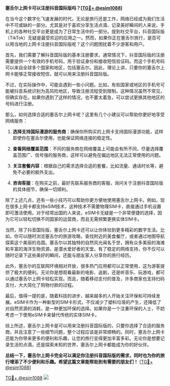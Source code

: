 **塞舌尔上网卡可以注册抖音国际版吗？[[TG💪+ @esim1088](https://t.me/s/esim1088)]**

在当今这个数字化飞速发展的时代，无论是旅行还是工作，网络已经成为我们生活中不可或缺的一部分。尤其是对于喜欢分享生活点滴、记录美好瞬间的人来说，手机上的各种社交平台更是成为了日常生活中的一部分。提到社交平台，抖音国际版（TikTok）无疑是最受欢迎的应用之一。然而，如果你正在塞舌尔旅行，是否可以用当地的上网卡注册抖音国际版呢？这个问题困扰着不少游客和用户。

首先，我们需要了解抖音国际版的基本注册要求。通常情况下，抖音国际版的注册需要提供一个有效的手机号码，用于验证身份和接收短信验证码。而这个手机号码可以来自全球多个国家和地区，包括塞舌尔。因此，理论上讲，只要你的塞舌尔上网卡能够正常接收短信，就可以用来注册抖音国际版。

不过，在实际操作中，可能会遇到一些小问题。比如，有些国家或地区的手机号可能被抖音系统识别为高风险地区，导致注册流程受到限制。这种情况虽然不常见，但确实存在。如果你遇到了这样的情况，也不要太着急，可以尝试更换其他地区的号码进行注册。

那么，如何选择合适的塞舌尔上网卡呢？这里有几个小建议可以帮助你更好地享受网络服务：

1. **选择支持国际漫游的服务商**：确保你所购买的上网卡支持国际漫游功能，这样即使你在塞舌尔使用，也能保证网络连接的稳定性。

2. **查看网络覆盖范围**：不同的服务商在网络覆盖上可能会有所不同，尽量选择覆盖范围广、信号强的服务商，这样可以避免在偏远地区无法正常使用的问题。

3. **关注套餐内容**：根据自己的需求选择合适的套餐，比如流量、通话时长等，避免不必要的额外支出。

4. **咨询客服**：在购买之前，最好先联系服务商的客服，询问关于注册抖音国际版的具体细节，确保一切顺利。

除了上述几点，还有一些小技巧可以帮助你更方便地使用塞舌尔上网卡。例如，现在很多上网卡都支持eSIM技术，这种技术不需要物理SIM卡，直接通过手机设置即可激活使用。对于经常出国的人来说，eSIM卡无疑是一个非常便捷的选择，因为它可以轻松切换不同国家的运营商，而且无需频繁更换实体SIM卡。

当然，除了抖音国际版，塞舌尔上网卡还可以让你体验到更多精彩的数字生活。比如，你可以随时浏览塞舌尔的旅游攻略，查找附近的美食餐厅，或者通过地图导航探索这个美丽的岛国。塞舌尔以其独特的自然风光闻名于世，拥有众多美丽的海滩和丰富的海洋生物资源，是潜水爱好者的天堂。有了稳定的网络支持，你不仅可以随时记录下这些美好的瞬间，还能与朋友家人分享你的旅行经历。

此外，塞舌尔的互联网环境相对开放，很多热门应用都可以正常使用，这为游客提供了极大的便利。无论你是想观看最新的电影、追剧，还是听音乐、玩游戏，都可以通过塞舌尔上网卡轻松实现。而且，随着移动支付的普及，许多商家也支持扫码支付，大大简化了购物付款的过程。

最后，值得一提的是，随着科技的进步，越来越多的人开始关注环保和可持续发展。eSIM卡作为一种新型的SIM卡形式，不仅减少了塑料垃圾的产生，还降低了对自然资源的消耗，是一种更加环保的选择。如果你是一个注重环保的人士，不妨考虑一下使用eSIM卡来替代传统的实体SIM卡。

综上所述，塞舌尔上网卡是可以用来注册抖音国际版的，只要你选择了合适的服务商，并且注意了一些细节问题，整个过程应该是非常顺畅的。同时，塞舌尔上网卡还能为你带来更多的便利和乐趣，让您的旅行变得更加丰富多彩。无论你是想要记录生活的点滴，还是探索未知的世界，塞舌尔上网卡都能成为你的好伙伴。

**总结一下，塞舌尔上网卡完全可以满足你注册抖音国际版的需求，同时也为你的旅行增添了不少便利和乐趣。希望这篇文章能帮助到有需要的朋友们！** [[TG💪+ @esim1088](https://t.me/s/esim1088)]

[TG💪+ @esim1088](https://t.me/s/esim1088) ![](https://i.postimg.cc/4NQfJmqS/Snipaste-2025-05-13-00-14-12.png)